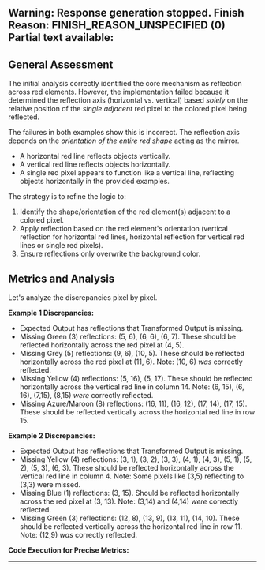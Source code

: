 Warning: Response generation stopped. Finish Reason: FINISH_REASON_UNSPECIFIED (0)
Partial text available:
---
## General Assessment

The initial analysis correctly identified the core mechanism as reflection across red elements. However, the implementation failed because it determined the reflection axis (horizontal vs. vertical) based *solely* on the relative position of the *single adjacent* red pixel to the colored pixel being reflected.

The failures in both examples show this is incorrect. The reflection axis depends on the *orientation of the entire red shape* acting as the mirror.
*   A horizontal red line reflects objects vertically.
*   A vertical red line reflects objects horizontally.
*   A single red pixel appears to function like a vertical line, reflecting objects horizontally in the provided examples.

The strategy is to refine the logic to:
1.  Identify the shape/orientation of the red element(s) adjacent to a colored pixel.
2.  Apply reflection based on the red element's orientation (vertical reflection for horizontal red lines, horizontal reflection for vertical red lines or single red pixels).
3.  Ensure reflections only overwrite the background color.

## Metrics and Analysis

Let's analyze the discrepancies pixel by pixel.

**Example 1 Discrepancies:**

*   Expected Output has reflections that Transformed Output is missing.
*   Missing Green (3) reflections: (5, 6), (6, 6), (6, 7). These should be reflected horizontally across the red pixel at (4, 5).
*   Missing Grey (5) reflections: (9, 6), (10, 5). These should be reflected horizontally across the red pixel at (11, 6). Note: (10, 6) *was* correctly reflected.
*   Missing Yellow (4) reflections: (5, 16), (5, 17). These should be reflected horizontally across the vertical red line in column 14. Note: (6, 15), (6, 16), (7,15), (8,15) *were* correctly reflected.
*   Missing Azure/Maroon (8) reflections: (16, 11), (16, 12), (17, 14), (17, 15). These should be reflected vertically across the horizontal red line in row 15.

**Example 2 Discrepancies:**

*   Expected Output has reflections that Transformed Output is missing.
*   Missing Yellow (4) reflections: (3, 1), (3, 2), (3, 3), (4, 1), (4, 3), (5, 1), (5, 2), (5, 3), (6, 3). These should be reflected horizontally across the vertical red line in column 4. Note: Some pixels like (3,5) reflecting to (3,3) were missed.
*   Missing Blue (1) reflections: (3, 15). Should be reflected horizontally across the red pixel at (3, 13). Note: (3,14) and (4,14) *were* correctly reflected.
*   Missing Green (3) reflections: (12, 8), (13, 9), (13, 11), (14, 10). These should be reflected vertically across the horizontal red line in row 11. Note: (12,9) *was* correctly reflected.

**Code Execution for Precise Metrics:**

---

